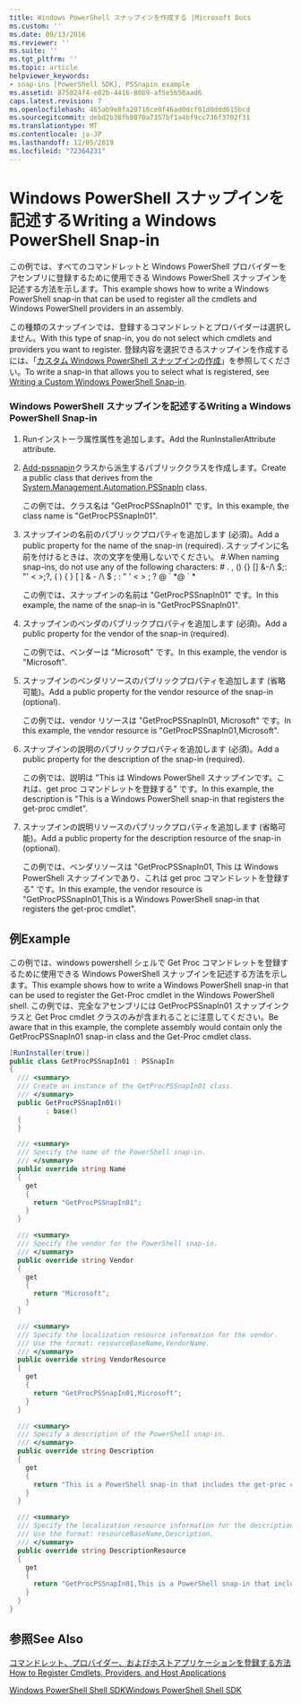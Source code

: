 ```yaml
---
title: Windows PowerShell スナップインを作成する |Microsoft Docs
ms.custom: ''
ms.date: 09/13/2016
ms.reviewer: ''
ms.suite: ''
ms.tgt_pltfrm: ''
ms.topic: article
helpviewer_keywords:
- snap-ins [PowerShell SDK], PSSnapin example
ms.assetid: 875024f4-e02b-4416-80b9-af5e5b50aad6
caps.latest.revision: 7
ms.openlocfilehash: 465ab9e8fa29716ce0f46ad0dcf01d0ddd615bcd
ms.sourcegitcommit: debd2b38fb8070a7357bf1a4bf9cc736f3702f31
ms.translationtype: MT
ms.contentlocale: ja-JP
ms.lasthandoff: 12/05/2019
ms.locfileid: "72364231"
---
```

# <a name="writing-a-windows-powershell-snap-in"></a><span data-ttu-id="f166f-102">Windows PowerShell スナップインを記述する</span><span class="sxs-lookup"><span data-stu-id="f166f-102">Writing a Windows PowerShell Snap-in</span></span>

<span data-ttu-id="f166f-103">この例では、すべてのコマンドレットと Windows PowerShell プロバイダーをアセンブリに登録するために使用できる Windows PowerShell スナップインを記述する方法を示します。</span><span class="sxs-lookup"><span data-stu-id="f166f-103">This example shows how to write a Windows PowerShell snap-in that can be used to register all the cmdlets and Windows PowerShell providers in an assembly.</span></span>

<span data-ttu-id="f166f-104">この種類のスナップインでは、登録するコマンドレットとプロバイダーは選択しません。</span><span class="sxs-lookup"><span data-stu-id="f166f-104">With this type of snap-in, you do not select which cmdlets and providers you want to register.</span></span> <span data-ttu-id="f166f-105">登録内容を選択できるスナップインを作成するには、「[カスタム Windows PowerShell スナップインの作成](./writing-a-custom-windows-powershell-snap-in.md)」を参照してください。</span><span class="sxs-lookup"><span data-stu-id="f166f-105">To write a snap-in that allows you to select what is registered, see [Writing a Custom Windows PowerShell Snap-in](./writing-a-custom-windows-powershell-snap-in.md).</span></span>

### <a name="writing-a-windows-powershell-snap-in"></a><span data-ttu-id="f166f-106">Windows PowerShell スナップインを記述する</span><span class="sxs-lookup"><span data-stu-id="f166f-106">Writing a Windows PowerShell Snap-in</span></span>

1. <span data-ttu-id="f166f-107">Runインストーラ属性属性を追加します。</span><span class="sxs-lookup"><span data-stu-id="f166f-107">Add the RunInstallerAttribute attribute.</span></span>

2. <span data-ttu-id="f166f-108">[Add-pssnapin](/dotnet/api/System.Management.Automation.PSSnapIn)クラスから派生するパブリッククラスを作成します。</span><span class="sxs-lookup"><span data-stu-id="f166f-108">Create a public class that derives from the [System.Management.Automation.PSSnapIn](/dotnet/api/System.Management.Automation.PSSnapIn) class.</span></span>

    <span data-ttu-id="f166f-109">この例では、クラス名は "GetProcPSSnapIn01" です。</span><span class="sxs-lookup"><span data-stu-id="f166f-109">In this example, the class name is "GetProcPSSnapIn01".</span></span>

3. <span data-ttu-id="f166f-110">スナップインの名前のパブリックプロパティを追加します (必須)。</span><span class="sxs-lookup"><span data-stu-id="f166f-110">Add a public property for the name of the snap-in (required).</span></span> <span data-ttu-id="f166f-111">スナップインに名前を付けるときは、次の文字を使用しないでください。 #.</span><span class="sxs-lookup"><span data-stu-id="f166f-111">When naming snap-ins, do not use any of the following characters: # .</span></span> <span data-ttu-id="f166f-112">, () {} [] &-/\ $;: "' \< >;?</span><span class="sxs-lookup"><span data-stu-id="f166f-112">, ( ) { } [ ] & - /\ $ ; : " ' \< > ; ?</span></span> <span data-ttu-id="f166f-113">@ \` \*</span><span class="sxs-lookup"><span data-stu-id="f166f-113">@ \` \*</span></span>

    <span data-ttu-id="f166f-114">この例では、スナップインの名前は "GetProcPSSnapIn01" です。</span><span class="sxs-lookup"><span data-stu-id="f166f-114">In this example, the name of the snap-in is "GetProcPSSnapIn01".</span></span>

4. <span data-ttu-id="f166f-115">スナップインのベンダのパブリックプロパティを追加します (必須)。</span><span class="sxs-lookup"><span data-stu-id="f166f-115">Add a public property for the vendor of the snap-in (required).</span></span>

    <span data-ttu-id="f166f-116">この例では、ベンダーは "Microsoft" です。</span><span class="sxs-lookup"><span data-stu-id="f166f-116">In this example, the vendor is "Microsoft".</span></span>

5. <span data-ttu-id="f166f-117">スナップインのベンダリソースのパブリックプロパティを追加します (省略可能)。</span><span class="sxs-lookup"><span data-stu-id="f166f-117">Add a public property for the vendor resource of the snap-in (optional).</span></span>

    <span data-ttu-id="f166f-118">この例では、vendor リソースは "GetProcPSSnapIn01, Microsoft" です。</span><span class="sxs-lookup"><span data-stu-id="f166f-118">In this example, the vendor resource is "GetProcPSSnapIn01,Microsoft".</span></span>

6. <span data-ttu-id="f166f-119">スナップインの説明のパブリックプロパティを追加します (必須)。</span><span class="sxs-lookup"><span data-stu-id="f166f-119">Add a public property for the description of the snap-in (required).</span></span>

    <span data-ttu-id="f166f-120">この例では、説明は "This は Windows PowerShell スナップインです。これは、get proc コマンドレットを登録する" です。</span><span class="sxs-lookup"><span data-stu-id="f166f-120">In this example, the description is "This is a Windows PowerShell snap-in that registers the get-proc cmdlet".</span></span>

7. <span data-ttu-id="f166f-121">スナップインの説明リソースのパブリックプロパティを追加します (省略可能)。</span><span class="sxs-lookup"><span data-stu-id="f166f-121">Add a public property for the description resource of the snap-in (optional).</span></span>

    <span data-ttu-id="f166f-122">この例では、ベンダリソースは "GetProcPSSnapIn01, This は Windows PowerShell スナップインであり、これは get proc コマンドレットを登録する" です。</span><span class="sxs-lookup"><span data-stu-id="f166f-122">In this example, the vendor resource is "GetProcPSSnapIn01,This is a Windows PowerShell snap-in that registers the get-proc cmdlet".</span></span>

## <a name="example"></a><span data-ttu-id="f166f-123">例</span><span class="sxs-lookup"><span data-stu-id="f166f-123">Example</span></span>

<span data-ttu-id="f166f-124">この例では、windows powershell シェルで Get Proc コマンドレットを登録するために使用できる Windows PowerShell スナップインを記述する方法を示します。</span><span class="sxs-lookup"><span data-stu-id="f166f-124">This example shows how to write a Windows PowerShell snap-in that can be used to register the Get-Proc cmdlet in the Windows PowerShell shell.</span></span> <span data-ttu-id="f166f-125">この例では、完全なアセンブリには GetProcPSSnapIn01 スナップインクラスと Get Proc cmdlet クラスのみが含まれることに注意してください。</span><span class="sxs-lookup"><span data-stu-id="f166f-125">Be aware that in this example, the complete assembly would contain only the GetProcPSSnapIn01 snap-in class and the Get-Proc cmdlet class.</span></span>

```csharp
[RunInstaller(true)]
public class GetProcPSSnapIn01 : PSSnapIn
{
  /// <summary>
  /// Create an instance of the GetProcPSSnapIn01 class.
  /// </summary>
  public GetProcPSSnapIn01()
         : base()
  {
  }

  /// <summary>
  /// Specify the name of the PowerShell snap-in.
  /// </summary>
  public override string Name
  {
    get
    {
      return "GetProcPSSnapIn01";
    }
  }

  /// <summary>
  /// Specify the vendor for the PowerShell snap-in.
  /// </summary>
  public override string Vendor
  {
    get
    {
      return "Microsoft";
    }
  }

  /// <summary>
  /// Specify the localization resource information for the vendor.
  /// Use the format: resourceBaseName,VendorName.
  /// </summary>
  public override string VendorResource
  {
    get
    {
      return "GetProcPSSnapIn01,Microsoft";
    }
  }

  /// <summary>
  /// Specify a description of the PowerShell snap-in.
  /// </summary>
  public override string Description
  {
    get
    {
      return "This is a PowerShell snap-in that includes the get-proc cmdlet.";
    }
  }

  /// <summary>
  /// Specify the localization resource information for the description.
  /// Use the format: resourceBaseName,Description.
  /// </summary>
  public override string DescriptionResource
  {
    get
    {
      return "GetProcPSSnapIn01,This is a PowerShell snap-in that includes the get-proc cmdlet.";
    }
  }
}
```

## <a name="see-also"></a><span data-ttu-id="f166f-126">参照</span><span class="sxs-lookup"><span data-stu-id="f166f-126">See Also</span></span>

[<span data-ttu-id="f166f-127">コマンドレット、プロバイダー、およびホストアプリケーションを登録する方法</span><span class="sxs-lookup"><span data-stu-id="f166f-127">How to Register Cmdlets, Providers, and Host Applications</span></span>](https://msdn.microsoft.com/en-us/a41e9054-29c8-40ab-bf2b-8ce4e7ec1c8c)

[<span data-ttu-id="f166f-128">Windows PowerShell Shell SDK</span><span class="sxs-lookup"><span data-stu-id="f166f-128">Windows PowerShell Shell SDK</span></span>](../windows-powershell-reference.md)
